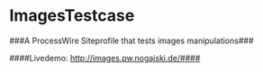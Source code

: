 ImagesTestcase
==============

###A ProcessWire Siteprofile that tests images manipulations###

####Livedemo: http://images.pw.nogajski.de/####
